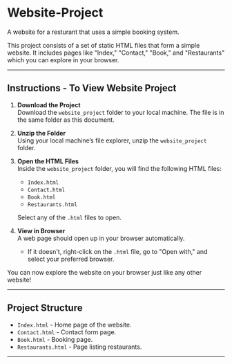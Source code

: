 # Website-Project
A website for a resturant that uses a simple booking system.

This project consists of a set of static HTML files that form a simple website. It includes pages like "Index," "Contact," "Book," and "Restaurants" which you can explore in your browser.

---

## Instructions - To View Website Project

1. **Download the Project**  
   Download the `website_project` folder to your local machine. The file is in the same folder as this document.

2. **Unzip the Folder**  
   Using your local machine’s file explorer, unzip the `website_project` folder.

3. **Open the HTML Files**  
   Inside the `website_project` folder, you will find the following HTML files:  
   - `Index.html`  
   - `Contact.html`  
   - `Book.html`  
   - `Restaurants.html`  
   
   Select any of the `.html` files to open.

4. **View in Browser**  
   A web page should open up in your browser automatically.  
   - If it doesn't, right-click on the `.html` file, go to "Open with," and select your preferred browser.

You can now explore the website on your browser just like any other website!

---

## Project Structure

- `Index.html` - Home page of the website.
- `Contact.html` - Contact form page.
- `Book.html` - Booking page.
- `Restaurants.html` - Page listing restaurants.

---
